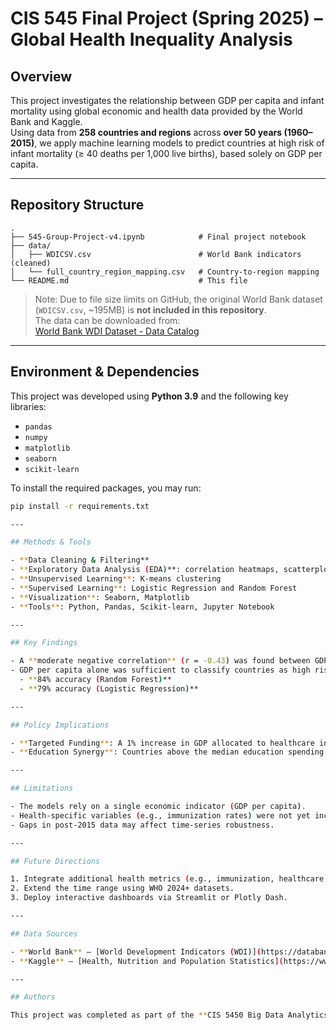 # CIS 545 Final Project (Spring 2025) – Global Health Inequality Analysis

## Overview
This project investigates the relationship between GDP per capita and infant mortality using global economic and health data provided by the World Bank and Kaggle.  
Using data from **258 countries and regions** across **over 50 years (1960–2015)**, we apply machine learning models to predict countries at high risk of infant mortality (≥ 40 deaths per 1,000 live births), based solely on GDP per capita.

---

## Repository Structure
```
.
├── 545-Group-Project-v4.ipynb            # Final project notebook
├── data/
│   ├── WDICSV.csv                        # World Bank indicators (cleaned)
│   └── full_country_region_mapping.csv   # Country-to-region mapping
└── README.md                             # This file
```

> Note: Due to file size limits on GitHub, the original World Bank dataset (`WDICSV.csv`, ~195MB) is **not included in this repository**.  
> The data can be downloaded from:  
> [World Bank WDI Dataset - Data Catalog](https://datacatalog.worldbank.org/search/dataset/0037712/World-Development-Indicators) 

---

## Environment & Dependencies

This project was developed using **Python 3.9** and the following key libraries:

- `pandas`
- `numpy`
- `matplotlib`
- `seaborn`
- `scikit-learn`

To install the required packages, you may run:

```bash
pip install -r requirements.txt

---

## Methods & Tools

- **Data Cleaning & Filtering**  
- **Exploratory Data Analysis (EDA)**: correlation heatmaps, scatterplots, and boxplots  
- **Unsupervised Learning**: K-means clustering  
- **Supervised Learning**: Logistic Regression and Random Forest  
- **Visualization**: Seaborn, Matplotlib  
- **Tools**: Python, Pandas, Scikit-learn, Jupyter Notebook

---

## Key Findings

- A **moderate negative correlation** (r = -0.43) was found between GDP per capita and infant mortality rate.
- GDP per capita alone was sufficient to classify countries as high risk (≥ 40 deaths/1,000) with:
  - **84% accuracy (Random Forest)**
  - **79% accuracy (Logistic Regression)**

---

## Policy Implications

- **Targeted Funding**: A 1% increase in GDP allocated to healthcare in the lowest-GDP countries could reduce predicted infant mortality by ~12%.  
- **Education Synergy**: Countries above the median education spending exhibited 15% lower infant mortality at similar income levels.

---

## Limitations

- The models rely on a single economic indicator (GDP per capita).
- Health-specific variables (e.g., immunization rates) were not yet included.
- Gaps in post-2015 data may affect time-series robustness.

---

## Future Directions

1. Integrate additional health metrics (e.g., immunization, healthcare access).  
2. Extend the time range using WHO 2024+ datasets.  
3. Deploy interactive dashboards via Streamlit or Plotly Dash.

---

## Data Sources

- **World Bank** – [World Development Indicators (WDI)](https://databank.worldbank.org/source/world-development-indicators)  
- **Kaggle** – [Health, Nutrition and Population Statistics](https://www.kaggle.com/datasets/worldbank/health-nutrition-and-population-statistics)

---

## Authors

This project was completed as part of the **CIS 5450 Big Data Analytics course** at the University of Pennsylvania (Spring 2025), by a team of 3 students.
